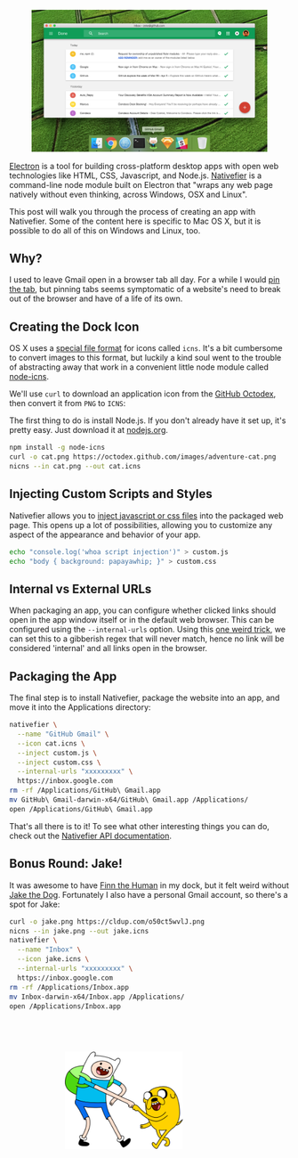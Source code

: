 <!--
title: Websites as Apps
description: Turn websites into customized desktop apps with Electron
publish_date: 2016-04-05
-->

<figure>
  <img src="/electron-nativefier/github-gmail.png">
</figure>


[Electron](http://electron.atom.io/) is a tool for building cross-platform desktop apps with open web technologies like HTML, CSS, Javascript, and Node.js. [Nativefier](https://github.com/jiahaog/nativefier) is a command-line node module built on Electron that "wraps any web page natively without even thinking, across Windows, OSX and Linux".

This post will walk you through the process of creating an app with Nativefier. Some of the content here is specific to Mac OS X, but it is possible to do all of this on Windows and Linux, too.

## Why?

I used to leave Gmail open in a browser tab all day. For a while I would [pin the tab](https://www.chromium.org/chromium-os/user-experience/tab-ui), but pinning tabs seems symptomatic of a website's need to break out of the browser and have of a life of its own.

## Creating the Dock Icon

OS X uses a [special file format](https://en.wikipedia.org/wiki/Apple_Icon_Image_format) for icons called `icns`. It's a bit cumbersome to convert images to this format, but luckily a kind soul went to the trouble of abstracting away that work in a convenient little node module called [node-icns](http://npm.im/node-icns).

We'll use `curl` to download an application icon from the [GitHub Octodex](https://octodex.github.com/), then convert it from `PNG` to `ICNS`:

The first thing to do is install Node.js. If you don't already have it set up, it's pretty easy. Just download it at [nodejs.org](https://nodejs.org).

```sh
npm install -g node-icns
curl -o cat.png https://octodex.github.com/images/adventure-cat.png
nicns --in cat.png --out cat.icns
```

## Injecting Custom Scripts and Styles

Nativefier allows you to [inject javascript or css files](https://github.com/jiahaog/nativefier/blob/development/docs/api.md#inject) into the packaged web page. This opens up a lot of possibilities, allowing you to customize any aspect of the appearance and behavior of your app.

```sh
echo "console.log('whoa script injection')" > custom.js
echo "body { background: papayawhip; }" > custom.css
```

## Internal vs External URLs

When packaging an app, you can configure whether clicked links should open in 
the app window itself or in the default web browser. This can be configured
using the `--internal-urls` option. Using this 
[one weird trick](https://github.com/jiahaog/nativefier/issues/212#issuecomment-292689727),
we can set this to a gibberish regex that will never match, hence no link will be 
considered 'internal' and all links open in the browser.

## Packaging the App

The final step is to install Nativefier, package the website into an app, and move it into the Applications directory:

```sh
nativefier \
  --name "GitHub Gmail" \
  --icon cat.icns \
  --inject custom.js \
  --inject custom.css \
  --internal-urls "xxxxxxxxx" \
  https://inbox.google.com
rm -rf /Applications/GitHub\ Gmail.app
mv GitHub\ Gmail-darwin-x64/GitHub\ Gmail.app /Applications/
open /Applications/GitHub\ Gmail.app
```

That's all there is to it! To see what other interesting things you can do, check out the [Nativefier API documentation](https://github.com/jiahaog/nativefier/blob/development/docs/api.md).

## Bonus Round: Jake!

It was awesome to have [Finn the Human](https://en.wikipedia.org/wiki/Finn_the_Human) in my dock, but it felt weird without [Jake the Dog](https://en.wikipedia.org/wiki/Jake_the_Dog). Fortunately I also have a personal Gmail account, so there's a spot for Jake:

```sh
curl -o jake.png https://cldup.com/o50ct5wvlJ.png
nicns --in jake.png --out jake.icns
nativefier \
  --name "Inbox" \
  --icon jake.icns \
  --internal-urls "xxxxxxxxx" \
  https://inbox.google.com
rm -rf /Applications/Inbox.app
mv Inbox-darwin-x64/Inbox.app /Applications/
open /Applications/Inbox.app
```


<figure>
  <img src="/electron-nativefier/finn-and-jake.png" style="max-width:50%;margin:60px;">
</figure>
